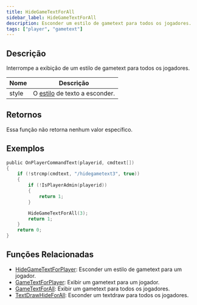 ```yaml
---
title: HideGameTextForAll
sidebar_label: HideGameTextForAll
description: Esconder um estilo de gametext para todos os jogadores.
tags: ["player", "gametext"]
---
```


<VersionWarn version='omp v1.1.0.2612' />

## Descrição

Interrompe a exibição de um estilo de gametext para todos os jogadores.

| Nome           | Descrição                                                      |
| -------------- | ----------------------------------------------------------------- |
| style          | O [estilo](../resources/gametextstyles) de texto a esconder.         |

## Retornos

Essa função não retorna nenhum valor específico.

## Exemplos

```c
public OnPlayerCommandText(playerid, cmdtext[])
{
    if (!strcmp(cmdtext, "/hidegametext3", true))
    {
        if (!IsPlayerAdmin(playerid))
        {
            return 1;
        }

        HideGameTextForAll(3);
        return 1;
    }
    return 0;
}
```

## Funções Relacionadas

- [HideGameTextForPlayer](HideGameTextForPlayer): Esconder um estilo de gametext para um jogador.
- [GameTextForPlayer](GameTextForPlayer): Exibir um gametext para um jogador.
- [GameTextForAll](GameTextForAll): Exibir um gametext para todos os jogadores.
- [TextDrawHideForAll](TextDrawHideForAll): Esconder um textdraw para todos os jogadores.
